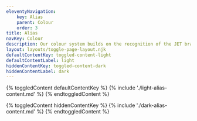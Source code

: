 ```yaml
---
eleventyNavigation:
    key: Alias
    parent: Colour
    order: 3
title: Alias
navKey: Colour
description: Our colour system builds on the recognition of the JET brand colours to make the product interface more usable.
layout: layouts/toggle-page-layout.njk
defaultContentKey: toggled-content-light
defaultContentLabel: light
hiddenContentKey: toggled-content-dark
hiddenContentLabel: dark
---
```


{% toggledContent defaultContentKey %}
    {% include './light-alias-content.md' %}
{% endtoggledContent %}


{% toggledContent hiddenContentKey %}
    {% include './dark-alias-content.md' %}
{% endtoggledContent %}
